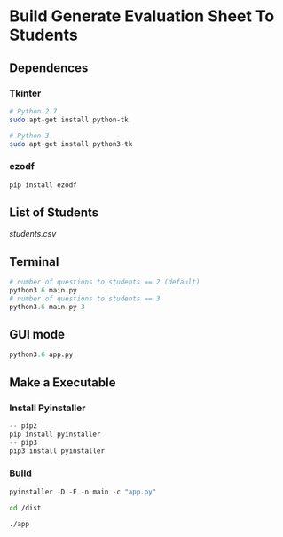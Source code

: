 # Build Generate Evaluation Sheet To Students

## Dependences

### Tkinter

```bash
# Python 2.7
sudo apt-get install python-tk

# Python 3
sudo apt-get install python3-tk
```

### ezodf

```bash
pip install ezodf
```

## List of Students

 _students.csv_ 

## Terminal

```python
# number of questions to students == 2 (default)
python3.6 main.py 
# number of questions to students == 3
python3.6 main.py 3
```

## GUI mode

```python
python3.6 app.py 
```

## Make a Executable

### Install Pyinstaller

```python
-- pip2
pip install pyinstaller
-- pip3
pip3 install pyinstaller
```

### Build 

```python
pyinstaller -D -F -n main -c "app.py"
```

```bash
cd /dist
```

```bash
./app
```
